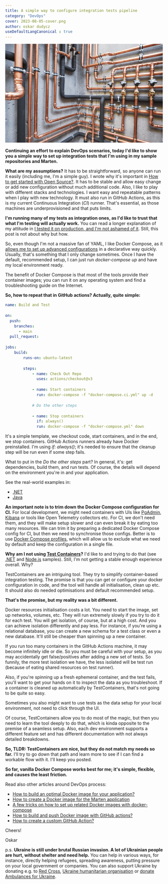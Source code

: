 ```yaml
---
title: A simple way to configure integration tests pipeline
category: "DevOps"
cover: 2023-08-05-cover.png
author: oskar dudycz
useDefaultLangCanonical : true
---
```


![cover](2023-08-05-cover.png)

**Continuing an effort to explain DevOps scenarios, today I'd like to show you a simple way to set up integration tests that I'm using in my sample repositories and Marten.**

**What are my assumptions?** It has to be straightforward, so anyone can run it easily (including me, I'm a simple guy). I wrote why it's important in [How to get started with Open Source?](/pl/how_to_start_with_open_source/). It has to be stable and allow easy change or add new configuration without much additional code. Also, I like to play with different stacks and technologies. I want easy and repeatable patterns when I play with new technology. It must also run in GitHub Actions, as this is my current Continuous Integration (_CI_) runner. That's essential, as those machines are underprovisioned and that puts limits.

**I'm running many of my tests as integration ones, as I'd like to trust that what I'm testing will actually work.** You can read a longer explanation of my attitude in [I tested it on production, and I'm not ashamed of it](/pl/i_tested_on_production/). Still, this post is not about why but how.

So, even though I'm not a massive fan of YAML, I like Docker Compose, as it [allows me to set up advanced configurations](/pl/tricks_on_how_to_set_up_related_docker_images/) in a declarative way quickly. Usually, that's something that I only change sometimes. Once I have the default, recommended setup, I can just run _docker-compose up_ and have my local environment ready. 

The benefit of Docker Compose is that most of the tools provide their container images; you can run it on any operating system and find a troubleshooting guide on the Internet.

**So, how to repeat that in GitHub actions? Actually, quite simple:**

```yml
name: Build and Test

on:
  push:
    branches:
      - main
  pull_request:

jobs:
    build:
        runs-on: ubuntu-latest

        steps:
            - name: Check Out Repo
              uses: actions/checkout@v3

            - name: Start containers
              run: docker-compose -f "docker-compose.ci.yml" up -d

            # Do the other steps

            - name: Stop containers
              if: always()
              run: docker-compose -f "docker-compose.yml" down
```

It's a simple template, we checkout code, start containers, and in the end, we stop containers. GitHub Actions runners already have Docker preinstalled. I'm using _if: always()_; it's needed to ensure that the cleanup step will be run even if some step fails.

What to put in the _Do the other steps_ part? In general, it's: get dependencies, build them, and run tests. Of course, the details will depend on the environment you're in and your application. 

See the real-world examples in:
- [.NET](https://github.com/oskardudycz/EventSourcing.NetCore/blob/main/.github/workflows/build.dotnet.yml#L20)
- [Java](https://github.com/oskardudycz/EventSourcing.JVM/blob/main/.github/workflows/samples_event-sourcing-esdb-simple.yml#L35)

**An important note is to trim down the Docker Compose configuration for CI.** For local development, we might need containers with UIs like [PgAdmin](https://www.pgadmin.org/), [Kibana](https://www.elastic.co/kibana) or tools like Open Telemetry collectors etc. For CI, we don't need them, and they will make setup slower and can even break it by eating too many resources. We can trim it by preparing a dedicated Docker Compose config for CI, but then we need to synchronise those configs. Better is to use [Docker Compose profiles](https://docs.docker.com/compose/profiles/), which will allow us to exclude what we need by default and keep the configuration in a single file.

**Why am I not using [Test Containers](https://testcontainers.com/)?** I'd like to and trying to do that (see [.NET](https://github.com/oskardudycz/EventSourcing.NetCore/pull/221) and [Node.js](https://github.com/oskardudycz/EventSourcing.NodeJS/blob/main/samples/hotelManagement/src/core/testing/eventStoreDB/eventStoreDBContainer.ts) samples). Still, I'm not getting a stable enough experience overall. Why?

TestContainers are an intriguing tool. They try to simplify container-based integration testing. The promise is that you can get or configure your docker configuration in code, and the tool will handle all initialisation, clean up etc. It should also do needed optimisations and default recommended setup. 

**That's the promise, but my reality was a bit different.**

Docker resources initialisation costs a lot. You need to start the image, set up networks, volumes, etc. They will run extremely slowly if you try to do it for each test. You will get isolation, of course, but at a high cost. And you can achieve isolation differently and pay less. For instance, if you're using a relational database, you can create a new schema for a test class or even a new database. It'll still be cheaper than spinning up a new container.

If you run too many containers in the GitHub Actions machine, it may become infinitely idle or die. So you must be careful with your setup, as you may accidentally get false/positives after adding a new set of tests. So funnily, the more test isolation we have, the less isolated will be test run (because of eating shared resources on test runner).

Also, if you're spinning up a fresh ephemeral container, and the test fails, you'll want to get your hands on it to inspect the data as you troubleshoot. If a container is cleaned up automatically by TestContainers, that's not going to be quite so easy. 

Sometimes you also might want to use tests as the data setup for your local environment, not need to click through the UI.

Of course, TestContainers allow you to do most of the magic, but then you need to learn the tool deeply to do that, which is kinda opposite to the premise of a seamless setup. Also, each dev environment supports a different feature set and has different documentation with not always detailed breakdowns.

**So, TLDR: TestContainers are nice, but they do not match my needs so far.** I'll try to go down that path and learn more to see if I can find a workable flow with it. I'll keep you posted.

**So far, vanilla Docker Compose works best for me; it's simple, flexible, and causes the least friction.**

Read also other articles around DevOps process:
- [How to build an optimal Docker image for your application?](/pl/how_to_buid_an_optimal_docker_image_for_your_application/)
- [How to create a Docker image for the Marten application](/pl/marten_and_docker/)
- [A few tricks on how to set up related Docker images with docker-compose](/pl/tricks_on_how_to_set_up_related_docker_images/)
- [How to build and push Docker image with GitHub actions?](/pl/how_to_buid_and_push_docker_image_with_github_actions/)
- [How to create a custom GitHub Action?](/pl/how_to_create_a_custom_github_action/)

Cheers!

Oskar

p.s. **Ukraine is still under brutal Russian invasion. A lot of Ukrainian people are hurt, without shelter and need help.** You can help in various ways, for instance, directly helping refugees, spreading awareness, putting pressure on your local government or companies. You can also support Ukraine by donating e.g. to [Red Cross](https://www.icrc.org/pl/donate/ukraine), [Ukraine humanitarian organisation](https://savelife.in.ua/pl/donate/) or [donate Ambulances for Ukraine](https://www.gofundme.com/f/help-to-save-the-lives-of-civilians-in-a-war-zone).
